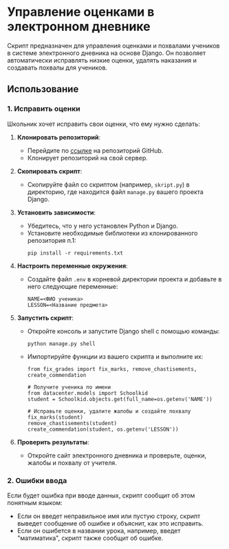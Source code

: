 # Управление оценками в электронном дневнике

Скрипт предназначен для управления оценками и похвалами учеников в системе электронного дневника на основе Django. Он позволяет автоматически исправлять низкие оценки, удалять наказания и создавать похвалы для учеников.

## Использование

### 1. Исправить оценки

Школьник хочет исправить свои оценки, что ему нужно сделать:

1. **Клонировать репозиторий**:
   - Перейдите по [ссылке](https://github.com/Examen33/Haking_Diary.git) на репозиторий GitHub.
   - Клонирует репозиторий на свой сервер.

2. **Скопировать скрипт**:
   - Скопируйте файл со скриптом (например, `skript.py`) в директорию, где находится файл `manage.py` вашего проекта Django.

3. **Установить зависимости**:
   - Убедитесь, что у него установлен Python и Django.
   - Установите необходимые библиотеки из клонированного репозитория п.1:
     ```
     pip install -r requirements.txt
     ```

4. **Настроить переменные окружения**:
   - Создайте файл `.env` в корневой директории проекта и добавьте в него следующие переменные:
     ```
     NAME=<ФИО ученика>
     LESSON=<Название предмета>
     ```

5. **Запустить скрипт**:
   - Откройте консоль и запустите Django shell с помощью команды:
     ```
     python manage.py shell
     ```
   - Импортируйте функции из вашего скрипта и выполните их:
     ```
     from fix_grades import fix_marks, remove_chastisements, create_commendation
     
     # Получите ученика по имени
     from datacenter.models import Schoolkid
     student = Schoolkid.objects.get(full_name=os.getenv('NAME'))
     
     # Исправьте оценки, удалите жалобы и создайте похвалу
     fix_marks(student)
     remove_chastisements(student)
     create_commendation(student, os.getenv('LESSON'))
     ```

6. **Проверить результаты**:
   - Откройте сайт электронного дневника и проверьте, оценки, жалобы и похвалу от учителя.

### 2. Ошибки ввода

Если будет ошибка при вводе данных, скрипт сообщит об этом понятным языком:

- Если он введет неправильное имя или пустую строку, скрипт выведет сообщение об ошибке и объяснит, как это исправить.
- Если он ошибется в названии урока, например, введет "матиматика", скрипт также сообщит об ошибке.
